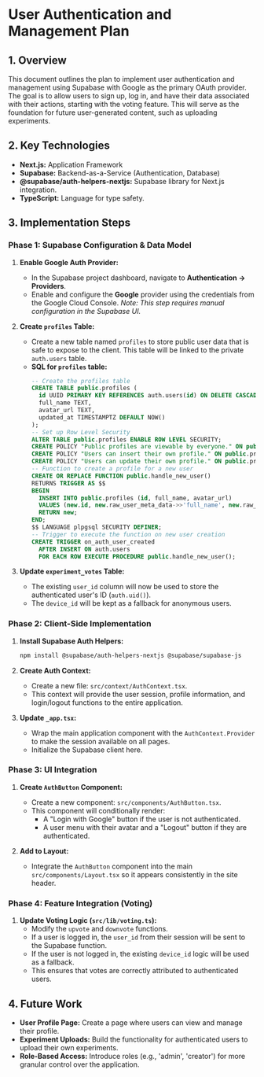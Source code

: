 # User Authentication and Management Plan

## 1. Overview
This document outlines the plan to implement user authentication and management using Supabase with Google as the primary OAuth provider. The goal is to allow users to sign up, log in, and have their data associated with their actions, starting with the voting feature. This will serve as the foundation for future user-generated content, such as uploading experiments.

## 2. Key Technologies
- **Next.js:** Application Framework
- **Supabase:** Backend-as-a-Service (Authentication, Database)
- **@supabase/auth-helpers-nextjs:** Supabase library for Next.js integration.
- **TypeScript:** Language for type safety.

## 3. Implementation Steps
### Phase 1: Supabase Configuration & Data Model
1.  **Enable Google Auth Provider:**
    - In the Supabase project dashboard, navigate to **Authentication -> Providers**.
    - Enable and configure the **Google** provider using the credentials from the Google Cloud Console.
      _Note: This step requires manual configuration in the Supabase UI._

2.  **Create `profiles` Table:**
    - Create a new table named `profiles` to store public user data that is safe to expose to the client. This table will be linked to the private `auth.users` table.
    - **SQL for `profiles` table:**
      ```sql
      -- Create the profiles table
      CREATE TABLE public.profiles (
        id UUID PRIMARY KEY REFERENCES auth.users(id) ON DELETE CASCADE,
        full_name TEXT,
        avatar_url TEXT,
        updated_at TIMESTAMPTZ DEFAULT NOW()
      );
      -- Set up Row Level Security
      ALTER TABLE public.profiles ENABLE ROW LEVEL SECURITY;
      CREATE POLICY "Public profiles are viewable by everyone." ON public.profiles FOR SELECT USING (true);
      CREATE POLICY "Users can insert their own profile." ON public.profiles FOR INSERT WITH CHECK (auth.uid() = id);
      CREATE POLICY "Users can update their own profile." ON public.profiles FOR UPDATE USING (auth.uid() = id);
      -- Function to create a profile for a new user
      CREATE OR REPLACE FUNCTION public.handle_new_user()
      RETURNS TRIGGER AS $$
      BEGIN
        INSERT INTO public.profiles (id, full_name, avatar_url)
        VALUES (new.id, new.raw_user_meta_data->>'full_name', new.raw_user_meta_data->>'avatar_url');
        RETURN new;
      END;
      $$ LANGUAGE plpgsql SECURITY DEFINER;
      -- Trigger to execute the function on new user creation
      CREATE TRIGGER on_auth_user_created
        AFTER INSERT ON auth.users
        FOR EACH ROW EXECUTE PROCEDURE public.handle_new_user();
      ```

3.  **Update `experiment_votes` Table:**
    - The existing `user_id` column will now be used to store the authenticated user's ID (`auth.uid()`).
    - The `device_id` will be kept as a fallback for anonymous users.

### Phase 2: Client-Side Implementation
1.  **Install Supabase Auth Helpers:**
    ```bash
    npm install @supabase/auth-helpers-nextjs @supabase/supabase-js
    ```

2.  **Create Auth Context:**
    - Create a new file: `src/context/AuthContext.tsx`.
    - This context will provide the user session, profile information, and login/logout functions to the entire application.

3.  **Update `_app.tsx`:**
    - Wrap the main application component with the `AuthContext.Provider` to make the session available on all pages.
    - Initialize the Supabase client here.

### Phase 3: UI Integration
1.  **Create `AuthButton` Component:**
    - Create a new component: `src/components/AuthButton.tsx`.
    - This component will conditionally render:
      - A "Login with Google" button if the user is not authenticated.
      - A user menu with their avatar and a "Logout" button if they are authenticated.

2.  **Add to Layout:**
    - Integrate the `AuthButton` component into the main `src/components/Layout.tsx` so it appears consistently in the site header.

### Phase 4: Feature Integration (Voting)
1.  **Update Voting Logic (`src/lib/voting.ts`):**
    - Modify the `upvote` and `downvote` functions.
    - If a user is logged in, the `user_id` from their session will be sent to the Supabase function.
    - If the user is not logged in, the existing `device_id` logic will be used as a fallback.
    - This ensures that votes are correctly attributed to authenticated users.

## 4. Future Work
- **User Profile Page:** Create a page where users can view and manage their profile.
- **Experiment Uploads:** Build the functionality for authenticated users to upload their own experiments.
- **Role-Based Access:** Introduce roles (e.g., 'admin', 'creator') for more granular control over the application.

